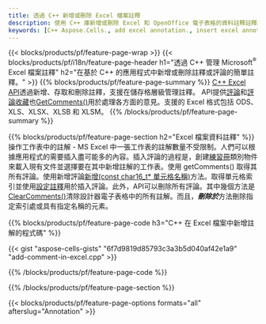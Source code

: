 ```yaml
---
title: 透過 C++ 新增或刪除 Excel 檔案註釋
description: 使用 C++ 庫新增或刪除 Excel 和 OpenOffice 電子表格的資料註釋註釋。
keywords: [C++ Aspose.Cells., add excel annotation., insert excel annotation., access excel annotation., remove excel annotation., delete excel annotation., add annotation in excel., insert annotation in excel., access annotation in excel., remove annotation in excel., delete annotation in excel]
---
```

{{< blocks/products/pf/feature-page-wrap >}}
{{< blocks/products/pf/i18n/feature-page-header h1="透過 C++ 管理 Microsoft<sup>&reg;</sup> Excel 檔案註釋" h2="在基於 C++ 的應用程式中新增或刪除註釋或評論的簡單註釋。" >}}
{{% blocks/products/pf/feature-page-summary %}}
[C++ Excel API](/cells/zh-hant/cpp/)透過新增、存取和刪除註釋，支援在儲存格層級管理註釋。 API提供[評論](https://reference.aspose.com/cells/cpp/aspose.cells/comment/)和[評論收藏](https://reference.aspose.com/cells/cpp/aspose.cells/commentcollection/)也[GetComments()](https://reference.aspose.com/cells/cpp/aspose.cells/worksheet/getcomments/)用於處理各方面的意見。支援的 Excel 格式包括 ODS、XLS、XLSX、XLSB 和 XLSM。
{{% /blocks/products/pf/feature-page-summary %}}

{{% blocks/products/pf/feature-page-section h2="Excel 檔案資料註釋" %}}
操作工作表中的註解 - MS Excel 中一張工作表的註解數量不受限制。人們可以根據應用程式的需要插入盡可能多的內容。插入評論的過程是，創建[練習冊](https://reference.aspose.com/cells/cpp/aspose.cells/workbook/)類別物件來載入現有文件並選擇要在其中新增註解的工作表。使用 getComments() 取得其所有評論。使用新增評論[新增(const char16_t* 單元格名稱)](https://reference.aspose.com/cells/cpp/aspose.cells/commentcollection/add/)方法。取得單元格索引並使用[設定註釋](https://reference.aspose.com/cells/cpp/aspose.cells/comment/setnote/)用於插入評論。此外，API可以刪除所有評論。其中幾個方法是[ClearComments()](https://reference.aspose.com/cells/cpp/aspose.cells/worksheet/clearcomments/)清除設計器電子表格中的所有註解。而且，***刪除於***方法刪除指定索引處或具有指定名稱的元素。

{{% blocks/products/pf/feature-page-code h3="C++ 在 Excel 檔案中新增註解的程式碼" %}}

{{< gist "aspose-cells-gists" "6f7d9819d85793c3a3b5d040af42e1a9" "add-comment-in-excel.cpp" >}}

{{% /blocks/products/pf/feature-page-code %}}

{{% /blocks/products/pf/feature-page-section %}}

{{< blocks/products/pf/feature-page-options formats="all" afterslug="Annotation" >}}
